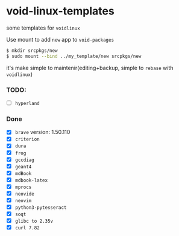 # void-linux-templates
some templates for `voidlinux`

Use mount to add `new` app to `void-packages`
```bash
$ mkdir srcpkgs/new
$ sudo mount --bind ../my_template/new srcpkgs/new
```
it's make simple to maintenir(editing+backup, simple to `rebase` with `voidlinux`)

### TODO:
- [ ] `hyperland`

### Done
- [x] `brave` version: 1.50.110
- [x] `criterion`
- [x] `dura`
- [x] `frog`
- [x] `gccdiag`
- [x] `geant4`
- [x] `mdBook`
- [x] `mdbook-latex`
- [x] `mprocs`
- [x] `neovide`
- [x] `neovim`
- [x] `python3-pytesseract`
- [x] `soqt`
- [x] `glibc to 2.35v`
- [x] `curl 7.82`
